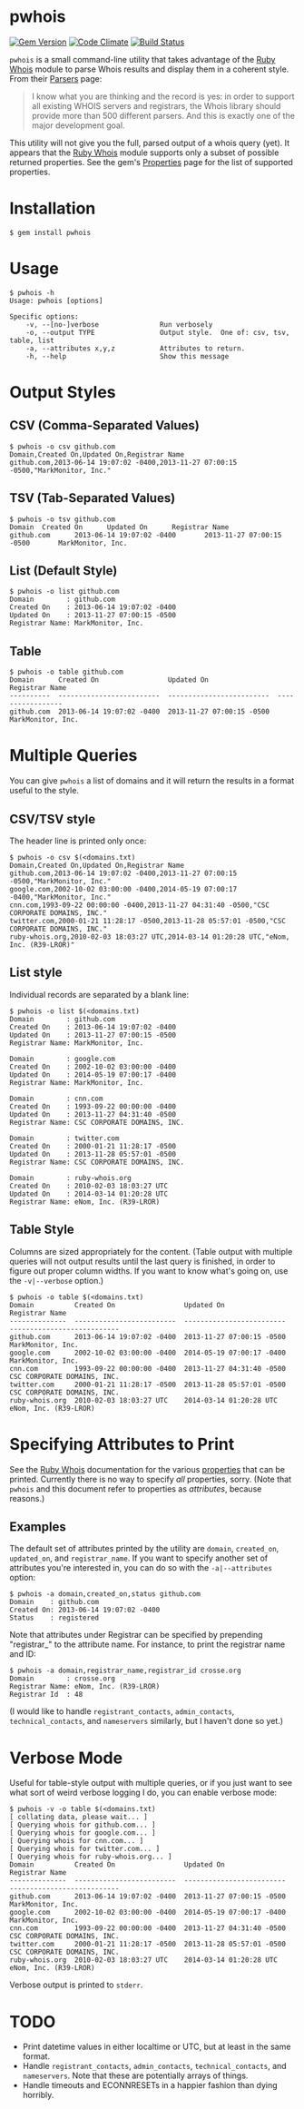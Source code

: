 pwhois
======

[![Gem Version][1]][2]
[![Code Climate][3]][4]
[![Build Status][5]][6]

[1]:https://badge.fury.io/rb/pwhois.svg
[2]:https://badge.fury.io/rb/pwhois
[3]:https://codeclimate.com/github/Crosse/pwhois/badges/gpa.svg
[4]:https://codeclimate.com/github/Crosse/pwhois
[5]: https://travis-ci.org/Crosse/pwhois.svg?branch=master
[6]: https://travis-ci.org/Crosse/pwhois

`pwhois` is a small command-line utility that takes advantage of the
[Ruby Whois][whois] module to parse Whois results and display them in a
coherent style.  From their [Parsers][parsers] page:

> I know what you are thinking and the record is yes: in order to support
> all existing WHOIS servers and registrars, the Whois library should
> provide more than 500 different parsers. And this is exactly one of the
> major development goal.

This utility will not give you the full, parsed output of a whois query
(yet).  It appears that the [Ruby Whois][whois] module supports only a
subset of possible returned properties.  See the gem's
[Properties][properties] page for the list of supported properties.

# Installation

    $ gem install pwhois

# Usage
    $ pwhois -h
    Usage: pwhois [options]
    
    Specific options:
        -v, --[no-]verbose               Run verbosely
        -o, --output TYPE                Output style.  One of: csv, tsv, table, list
        -a, --attributes x,y,z           Attributes to return.
        -h, --help                       Show this message

# Output Styles

## CSV (Comma-Separated Values)
    $ pwhois -o csv github.com
    Domain,Created On,Updated On,Registrar Name
    github.com,2013-06-14 19:07:02 -0400,2013-11-27 07:00:15 -0500,"MarkMonitor, Inc."


## TSV (Tab-Separated Values)
    $ pwhois -o tsv github.com
    Domain  Created On      Updated On      Registrar Name
    github.com      2013-06-14 19:07:02 -0400       2013-11-27 07:00:15 -0500       MarkMonitor, Inc.


## List (Default Style)
    $ pwhois -o list github.com
    Domain        : github.com
    Created On    : 2013-06-14 19:07:02 -0400
    Updated On    : 2013-11-27 07:00:15 -0500
    Registrar Name: MarkMonitor, Inc.


## Table
    $ pwhois -o table github.com
    Domain      Created On                 Updated On                 Registrar Name     
    ----------  -------------------------  -------------------------  -----------------  
    github.com  2013-06-14 19:07:02 -0400  2013-11-27 07:00:15 -0500  MarkMonitor, Inc.  


# Multiple Queries

You can give `pwhois` a list of domains and it will return the results in
a format useful to the style.

## CSV/TSV style

The header line is printed only once:

    $ pwhois -o csv $(<domains.txt)
    Domain,Created On,Updated On,Registrar Name
    github.com,2013-06-14 19:07:02 -0400,2013-11-27 07:00:15 -0500,"MarkMonitor, Inc."
    google.com,2002-10-02 03:00:00 -0400,2014-05-19 07:00:17 -0400,"MarkMonitor, Inc."
    cnn.com,1993-09-22 00:00:00 -0400,2013-11-27 04:31:40 -0500,"CSC CORPORATE DOMAINS, INC."
    twitter.com,2000-01-21 11:28:17 -0500,2013-11-28 05:57:01 -0500,"CSC CORPORATE DOMAINS, INC."
    ruby-whois.org,2010-02-03 18:03:27 UTC,2014-03-14 01:20:28 UTC,"eNom, Inc. (R39-LROR)"


## List style

Individual records are separated by a blank line:

    $ pwhois -o list $(<domains.txt)
    Domain        : github.com
    Created On    : 2013-06-14 19:07:02 -0400
    Updated On    : 2013-11-27 07:00:15 -0500
    Registrar Name: MarkMonitor, Inc.

    Domain        : google.com
    Created On    : 2002-10-02 03:00:00 -0400
    Updated On    : 2014-05-19 07:00:17 -0400
    Registrar Name: MarkMonitor, Inc.

    Domain        : cnn.com
    Created On    : 1993-09-22 00:00:00 -0400
    Updated On    : 2013-11-27 04:31:40 -0500
    Registrar Name: CSC CORPORATE DOMAINS, INC.

    Domain        : twitter.com
    Created On    : 2000-01-21 11:28:17 -0500
    Updated On    : 2013-11-28 05:57:01 -0500
    Registrar Name: CSC CORPORATE DOMAINS, INC.

    Domain        : ruby-whois.org
    Created On    : 2010-02-03 18:03:27 UTC
    Updated On    : 2014-03-14 01:20:28 UTC
    Registrar Name: eNom, Inc. (R39-LROR)
 

## Table Style

Columns are sized appropriately for the content.  (Table output with
multiple queries will not output results until the last query is finished,
in order to figure out proper column widths.  If you want to know what's
going on, use the `-v|--verbose` option.)

    $ pwhois -o table $(<domains.txt)
    Domain          Created On                 Updated On                 Registrar Name               
    --------------  -------------------------  -------------------------  ---------------------------  
    github.com      2013-06-14 19:07:02 -0400  2013-11-27 07:00:15 -0500  MarkMonitor, Inc.            
    google.com      2002-10-02 03:00:00 -0400  2014-05-19 07:00:17 -0400  MarkMonitor, Inc.            
    cnn.com         1993-09-22 00:00:00 -0400  2013-11-27 04:31:40 -0500  CSC CORPORATE DOMAINS, INC.  
    twitter.com     2000-01-21 11:28:17 -0500  2013-11-28 05:57:01 -0500  CSC CORPORATE DOMAINS, INC.  
    ruby-whois.org  2010-02-03 18:03:27 UTC    2014-03-14 01:20:28 UTC    eNom, Inc. (R39-LROR)        


# Specifying Attributes to Print

See the [Ruby Whois][whois] documentation for the various
[properties][properties] that can be printed.  Currently there is no way to
specify *all* properties, sorry. (Note that `pwhois` and this document
refer to properties as *attributes*, because reasons.)

## Examples

The default set of attributes printed by the utility are `domain`,
`created_on`, `updated_on`, and `registrar_name`.  If you want to specify
another set of attributes you're interested in, you can do so with the
`-a|--attributes` option:

    $ pwhois -a domain,created_on,status github.com
    Domain    : github.com
    Created On: 2013-06-14 19:07:02 -0400
    Status    : registered

Note that attributes under Registrar can be specified by prepending
"registrar\_" to the attribute name.  For instance, to print the registrar
name and ID:

    $ pwhois -a domain,registrar_name,registrar_id crosse.org
    Domain        : crosse.org
    Registrar Name: eNom, Inc. (R39-LROR)
    Registrar Id  : 48

(I would like to handle `registrant_contacts`, `admin_contacts`,
`technical_contacts`, and `nameservers` similarly, but I haven't done
so yet.)

# Verbose Mode

Useful for table-style output with multiple queries, or if you just want to
see what sort of weird verbose logging I do, you can enable verbose mode:

    $ pwhois -v -o table $(<domains.txt)
    [ collating data, please wait... ]
    [ Querying whois for github.com... ]
    [ Querying whois for google.com... ]
    [ Querying whois for cnn.com... ]
    [ Querying whois for twitter.com... ]
    [ Querying whois for ruby-whois.org... ]
    Domain          Created On                 Updated On                 Registrar Name               
    --------------  -------------------------  -------------------------  ---------------------------  
    github.com      2013-06-14 19:07:02 -0400  2013-11-27 07:00:15 -0500  MarkMonitor, Inc.            
    google.com      2002-10-02 03:00:00 -0400  2014-05-19 07:00:17 -0400  MarkMonitor, Inc.            
    cnn.com         1993-09-22 00:00:00 -0400  2013-11-27 04:31:40 -0500  CSC CORPORATE DOMAINS, INC.  
    twitter.com     2000-01-21 11:28:17 -0500  2013-11-28 05:57:01 -0500  CSC CORPORATE DOMAINS, INC.  
    ruby-whois.org  2010-02-03 18:03:27 UTC    2014-03-14 01:20:28 UTC    eNom, Inc. (R39-LROR)        

Verbose output is printed to `stderr`.


# TODO

- Print datetime values in either localtime or UTC, but at least in the same
  format.
- Handle `registrant_contacts`, `admin_contacts`, `technical_contacts`, and
  `nameservers`.  Note that these are potentially arrays of things.
- Handle timeouts and ECONNRESETs in a happier fashion than dying horribly.

[whois]: http://ruby-whois.org
[properties]: http://ruby-whois.org/manual/parser/properties/
[parsers]: http://ruby-whois.org/manual/parser/
